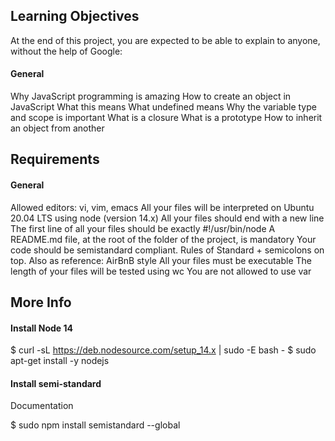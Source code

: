 ## Learning Objectives
At the end of this project, you are expected to be able to explain to anyone, without the help of Google:

#### General
Why JavaScript programming is amazing
How to create an object in JavaScript
What this means
What undefined means
Why the variable type and scope is important
What is a closure
What is a prototype
How to inherit an object from another
## Requirements
#### General
Allowed editors: vi, vim, emacs
All your files will be interpreted on Ubuntu 20.04 LTS using node (version 14.x)
All your files should end with a new line
The first line of all your files should be exactly #!/usr/bin/node
A README.md file, at the root of the folder of the project, is mandatory
Your code should be semistandard compliant. Rules of Standard + semicolons on top. Also as reference: AirBnB style
All your files must be executable
The length of your files will be tested using wc
You are not allowed to use var
## More Info
#### Install Node 14
$ curl -sL https://deb.nodesource.com/setup_14.x | sudo -E bash -
$ sudo apt-get install -y nodejs
#### Install semi-standard
Documentation

$ sudo npm install semistandard --global
